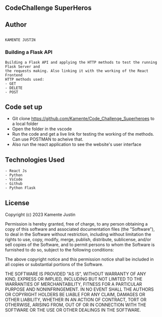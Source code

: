 ## CodeChallenge SuperHeros


## Author

```

KAMENTE JUSTIN

```

### Building a Flask API

```
Building a Flask API and applying the HTTP methods to test the running Flask Server and 
the requests making. Also linking it with the working of the React Frontend
HTTP methods used:
- GET
- DELETE
- POST
```


## Code set up 

- Git clone <https://github.com/Kamente/Code_Challenge_Superheroes> to a local folder
- Open the folder in the vscode
- Run the code and get a live link for testing the working of the methods. Can use POSTMAN to acheive that.
- Also run the react application to see the website's user interface 

## Technologies Used

```
- React Js
- Python
- VsCode
- Github
- Python Flask
```

## License

Copyright (c) 2023 Kamente Justin

Permission is hereby granted, free of charge, to any person obtaining a copy
of this software and associated documentation files (the "Software"), to deal
in the Software without restriction, including without limitation the rights
to use, copy, modify, merge, publish, distribute, sublicense, and/or sell
copies of the Software, and to permit persons to whom the Software is
furnished to do so, subject to the following conditions:

The above copyright notice and this permission notice shall be included in all
copies or substantial portions of the Software.

THE SOFTWARE IS PROVIDED "AS IS", WITHOUT WARRANTY OF ANY KIND, EXPRESS OR
IMPLIED, INCLUDING BUT NOT LIMITED TO THE WARRANTIES OF MERCHANTABILITY,
FITNESS FOR A PARTICULAR PURPOSE AND NONINFRINGEMENT. IN NO EVENT SHALL THE
AUTHORS OR COPYRIGHT HOLDERS BE LIABLE FOR ANY CLAIM, DAMAGES OR OTHER
LIABILITY, WHETHER IN AN ACTION OF CONTRACT, TORT OR OTHERWISE, ARISING FROM,
OUT OF OR IN CONNECTION WITH THE SOFTWARE OR THE USE OR OTHER DEALINGS IN THE
SOFTWARE.
